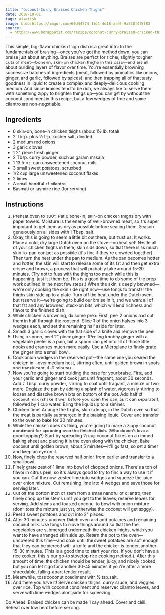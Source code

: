 ```yaml
---
title: "Coconut-Curry Braised Chicken Thighs"
date: 2018-10-01
tags: aisatisk
image: blob:https://imgur.com/60d44274-15d4-4d18-aef6-9a530f455f83
source: 
  - https://www.bonappetit.com/recipe/coconut-curry-braised-chicken-thighs
---
```


This simple, big-flavor chicken thigh dish is a great intro to the fundamentals of braising—once you've got the method down, you can braise just about anything. Braises are perfect for richer, slightly tougher cuts of meat—bone-in, skin-on chicken thighs in this case—and are all about building layers of flavor over time. You're essentially browning successive batches of ingredients (meat, followed by aromatics like onions, ginger, and garlic, followed by spices), and then trapping all of that tasty goodness in liquid to create a complex and deeply-delicious cooking medium. And since braises tend to be rich, we always like to serve them with something zippy to brighten things up—you can get by without the coconut condiment in this recipe, but a few wedges of lime and some cilantro are non-negotiable.

## Ingredients

- 6 skin-on, bone-in chicken thighs (about 1½ lb. total)
- 2 Tbsp. plus ½ tsp. kosher salt, divided
- 2 medium red onions
- 3 garlic cloves
- 1 2" piece fresh ginger
- 2 Tbsp. curry powder, such as garam masala
- 1 13.5-oz. can unsweetened coconut milk
- 3 small sweet potatoes, scrubbed
- 1/2 cup large unsweetened coconut flakes
- 2 limes
- A small handful of cilantro
- Basmati or jasmine rice (for serving)

## Instructions

1. Preheat oven to 300°. Pat 6 bone-in, skin-on chicken thighs dry with paper towels. Moisture is the enemy of well-browned meat, so it's super important to get them as dry as possible before searing them. Season generously on all sides with 1 Tbsp. salt.
2. Okay, this is going to seem a little bit out there, but trust us: It works. Place a cold, dry large Dutch oven on the stove—no heat yet! Nestle all of your chicken thighs in there, skin side down, so that there is as much skin-to-pan contact as possible (it's fine if they're crowded together). Then turn the heat under the pan to medium. As the pan becomes hotter and hotter, the skin will start to release some of its fat and then get extra crispy and brown, a process that will probably take around 15-20 minutes. (Try not to fuss with the thighs too much while this is happening, just let them be. This is a good time to do some of the prep work outlined in the next few steps.) When the skin is deeply browned—we're only cooking the skin side right now—use tongs to transfer the thighs skin side up to a plate. Turn off the heat under the Dutch oven, but reserve it—we're going to build our braise in it, and we want all of that fat and any browned, stuck-on bits, which will lend richness and flavor to the finished dish.
3. While chicken is browning, do some prep: First, peel 2 onions and cut them in half through the root end. Slice 3 of the onion halves into 3 wedges each, and set the remaining half aside for later.
4. Smash 3 garlic cloves with the flat side of a knife and remove the peel.
5. Using a spoon, peel 2" piece ginger. (Peeling knobby ginger with a vegetable peeler is a pain, but a spoon can get into all of those little nooks and crannies much more easily. Use a Microplane to finely grate the ginger into a small bowl.
6. Cook onion wedges in the reserved pot—the same one you seared the chicken in—over medium heat, stirring often, until golden brown in spots and translucent, 4–6 minutes.
7. Now you're going to start building the base for your braise. First, add your garlic and ginger and cook just until fragrant, about 30 seconds. Add 2 Tbsp. curry powder, stirring to coat until fragrant, a minute or two more. Deglaze the pan by adding a splash of water, vigorously stirring to loosen and dissolve brown bits on bottom of the pot. Add half of coconut milk (shake it well before you open the can, as it can separate!), followed by 1 cup water. Bring the liquid up to a simmer.
8. Chicken time! Arrange the thighs, skin side up, in the Dutch oven so that the meat is partially submerged in the braising liquid. Cover and transfer to the oven to bake for 30 minutes.
9. While the chicken does its thing, you're going to make a zippy coconut condiment for spooning over the finished dish. (Who doesn't love a good topping?) Start by spreading ½ cup coconut flakes on a rimmed baking sheet and placing it in the oven along with the chicken. Bake coconut until golden brown, about 5 minutes—it'll go fast, so set a timer and keep an eye on it.
10. Now, finely chop the reserved half onion from earlier and transfer to a small bowl.
11. Finely grate zest of 1 lime into bowl of chopped onions. There's a ton of flavor in citrus peel, so it's always good to try to find a way to use it if you can. Cut the now-zested lime into wedges and squeeze the juice over onion mixture. Cut remaining lime into 4 wedges and save those for serving later.
12. Cut off the bottom inch of stem from a small handful of cilantro, then finely chop up the stems until you get to the leaves; reserve leaves for serving. Add stems and toasted coconut to bowl with onion mixture (don’t toss the mixture just yet, otherwise the coconut will get soggy).
13. Peel 3 sweet potatoes and cut into 2" pieces.
14. After 30 minutes, uncover Dutch oven and add potatoes and remaining coconut milk. Use tongs to move things around so that the the vegetables are submerged underneath the chicken thighs, which you want to have arranged skin side up. Return the pot to the oven—uncovered this time—and cook until the sweet potatoes are soft enough that they can be pierced with a knife and the chicken is tender, another 15–30 minutes. (This is a good time to start your rice. If you don't have a rice cooker, this is our go-to stovetop rice cooking method.). After this amount of time, the chicken should be tender, juicy, and nicely cooked, but you can let it go for another 30-45 minutes if you're after a more shreddable, falling-apart tender result.
15. Meanwhile, toss coconut condiment with ½ tsp.salt.
16. And there you have it! Serve chicken thighs, curry sauce, and veggies over rice. Top with coconut condiment and reserved cilantro leaves, and serve with lime wedges alongside for squeezing.

Do Ahead: Braised chicken can be made 1 day ahead. Cover and chill. Reheat over low heat before serving.
